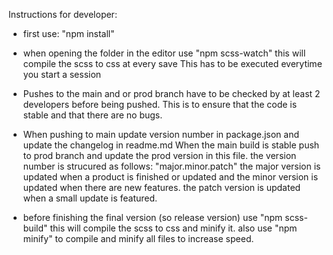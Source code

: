 Instructions for developer:

- first use: "npm install"

- when opening the folder in the editor use "npm scss-watch" this will compile the scss to css at every save This has to be executed everytime you start a session

- Pushes to the main and or prod branch have to be checked by at least 2 developers before being pushed. This is to ensure that the code is stable and that there are no bugs.

- When pushing to main update version number in package.json and update the changelog in readme.md When the main build is stable push to prod branch and update the prod version in this file. the version number is strucured as follows: "major.minor.patch" the major version is updated when a product is finished or updated and the minor version is updated when there are new features. the patch version is updated when a small update is featured.

- before finishing the final version (so release version) use "npm scss-build" this will compile the scss to css and minify it. also use "npm minify" to compile and minify all files to increase speed.
